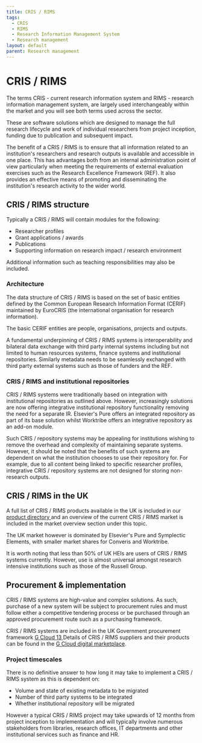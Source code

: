 ```yaml
---
title: CRIS / RIMS
tags:
  - CRIS
  - RIMS
  - Research Information Management System
  - Research management
layout: default
parent: Research management
---
```

# CRIS / RIMS

The terms CRIS - current research information system and RIMS - research information management system, are largely used interchangeably within the market and you will see both terms used across the sector. 

These are software solutions which are designed to manage the full research lifecycle and work of individual researchers from project inception, funding due to publication and subsequent impact. 

The benefit of a CRIS / RIMS is to ensure that all information related to an institution's researchers and research outputs is available and accessible in one place. This has advantages both from an internal administration point of view particularly when meeting the requirements of external evaluation exercises such as the Research Excellence Framework (REF). It also provides an effective means of promoting and disseminating the institution's research activity to the wider world.

## CRIS / RIMS structure

Typically a CRIS / RIMS will contain modules for the following:

* Researcher profiles
* Grant applications / awards
* Publications
* Supporting information on research impact / research environment

Additional information such as teaching responsibilities may also be included.

### Architecture

The data structure of CRIS / RIMS is based on the set of basic entities defined by the Common European Research Information Format (CERIF) maintained by EuroCRIS (the international organisation for research information).

The basic CERIF entities are people, organisations, projects and outputs.

A fundamental underpinning of CRIS / RIMS systems is interoperability and bilateral data exchange with third party internal systems including but not limited to human resources systems, finance systems and institutional repositories. Similarly metadata needs to be seamlessly exchanged with third party external systems such as those of funders and the REF.

### CRIS / RIMS and institutional repositories

CRIS / RIMS systems were traditionally based on integration with institutional repositories as outlined above. However, increasingly solutions are now offering integrative institutional repository functionality removing the need for a separate IR. Elsevier's Pure offers an integrated repository as part of its base solution whilst Worktribe offers an integrative repository as an add-on module.

Such CRIS / repository systems may be appealing for institutions wishing to remove the overhead and complexity of maintaining separate systems. However, it should be noted that the benefits of such systems are dependent on what the institution chooses to use their repository for. For example, due to all content being linked to specific researcher profiles,  integrative CRIS / repository systems are not designed for storing non-research outputs.

## CRIS / RIMS in the UK

A full list of CRIS / RIMS products available in the UK is included in our [product directory](https://helibtech.netlify.app/product-directory/)[ ](https://helibtech.netlify.app/product-directory/)and an overview of the current  CRIS / RIMS market is included in the market overview section under this topic.

The UK market however is dominated by Elsevier's Pure and Symplectic Elements, with smaller market shares for Converis and Worktribe.

It is worth noting that less than 50% of UK HEIs are users of CRIS / RIMS systems currently. However, use is almost universal amongst research intensive institutions such as those of the Russell Group.

## Procurement & implementation

CRIS / RIMS systems are high-value and complex solutions. As such, purchase of a new system will be subject to procurement rules and must follow either a competitive tendering process or be purchased through an approved procurement route such as a purchasing framework.

CRIS / RIMS systems are included in the UK Government procurement framework [G Cloud 13 ](https://www.crowncommercial.gov.uk/agreements/RM1557.13)Details of CRIS / RIMS suppliers and their products can be found in the [G Cloud digital marketplace](https://www.applytosupply.digitalmarketplace.service.gov.uk/). 

### Project timescales

There is no definitive answer to how long it may take to implement a CRIS / RIMS system as this is dependent on:

* Volume and state of existing metadata to be migrated
* Number of third party systems  to be integrated
* Whether institutional repository will be migrated

However a typical CRIS / RIMS project may take upwards of 12 months from project inception to implementation and will typically involve numerous stakeholders from libraries, research offices, IT departments and other institutional services such as finance and HR.
